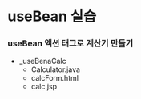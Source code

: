 # useBean 실습
### useBean 액션 태그로 계산기 만들기
- _useBenaCalc
	- Calculator.java
	- calcForm.html
	- calc.jsp
	
